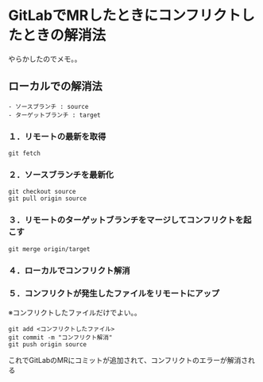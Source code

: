 # GitLabでMRしたときにコンフリクトしたときの解消法

やらかしたのでメモ。。

## ローカルでの解消法

```
- ソースブランチ : source
- ターゲットブランチ : target 
```

### １．リモートの最新を取得
```
git fetch
```

### ２．ソースブランチを最新化
```
git checkout source
git pull origin source
```

### ３．リモートのターゲットブランチをマージしてコンフリクトを起こす
```
git merge origin/target
```

### ４．ローカルでコンフリクト解消

### ５．コンフリクトが発生したファイルをリモートにアップ
※コンフリクトしたファイルだけでよい。。
```
git add <コンフリクトしたファイル>
git commit -m "コンフリクト解消"
git push origin source  
```

これでGitLabのMRにコミットが追加されて、コンフリクトのエラーが解消される

